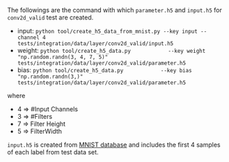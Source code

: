 The followings are the command with which `parameter.h5` and `input.h5` for `conv2d_valid` test are created.

- input:  `python tool/create_h5_data_from_mnist.py --key input --channel 4                    tests/integration/data/layer/conv2d_valid/input.h5`
- weight: `python tool/create_h5_data.py            --key weight "np.random.randn(3, 4, 7, 5)" tests/integration/data/layer/conv2d_valid/parameter.h5`
- bias:   `python tool/create_h5_data.py            --key bias   "np.random.randn(3,)"         tests/integration/data/layer/conv2d_valid/parameter.h5`

where

- 4 => #Input Channels
- 3 => #Filters
- 7 => Filter Height
- 5 => FilterWidth

`input.h5` is created from [MNIST database](http://deeplearning.net/data/mnist/mnist.pkl.gz) and includes the first 4 samples of each label from test data set.
